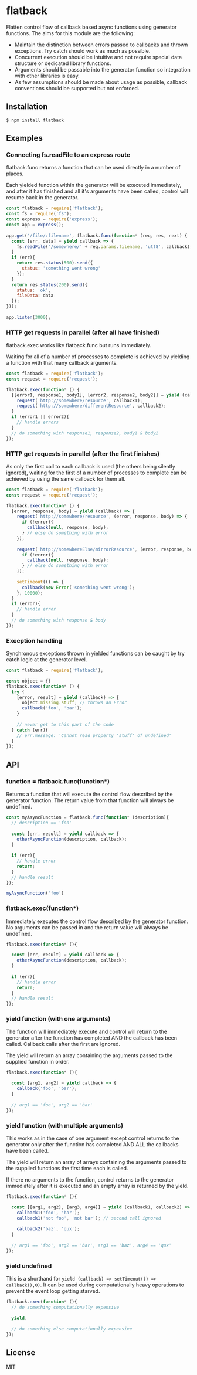 # flatback

Flatten control flow of callback based async functions using generator functions.  The aims for this module are the following:
- Maintain the distinction between errors passed to callbacks and thrown exceptions.  Try catch should work as much as possible.
- Concurrent execution should be intuitive and not require special data structure or dedicated library functions.
- Arguments should be passable into the generator function so integration with other libraries is easy.
- As few assumptions should be made about usage as possible, callback conventions should be supported but not enforced.

## Installation

```
$ npm install flatback
```

## Examples

### Connecting fs.readFile to an express route

flatback.func returns a function that can be used directly in a number of places.

Each yielded function within the generator will be executed immediately, and after it has finished and all it's arguments have been called, control will resume back in the generator.

```js
const flatback = require('flatback');
const fs = require('fs');
const express = require('express');
const app = express();
 
app.get('/file/:filename', flatback.func(function* (req, res, next) {
  const [err, data] = yield callback => {
    fs.readFile('/somewhere/' + req.params.filename, 'utf8', callback);
  }
  if (err){
    return res.status(500).send({
      status: 'something went wrong'
    });
  }
  return res.status(200).send({
    status: 'ok',
    fileData: data
  });
}));
 
app.listen(3000);
```

### HTTP get requests in parallel (after all have finished)

flatback.exec works like flatback.func but runs immediately.

Waiting for all of a number of processes to complete is achieved by yielding a function with that many callback arguments.

```js
const flatback = require('flatback');
const request = require('request');

flatback.exec(function* () {
  [[error1, response1, body1], [error2, response2, body2]] = yield (callback1, callback2) => {
    request('http://somewhere/resource', callback1);
    request('http://somewhere/differentResource', callback2);
  }
  if (error1 || error2){
    // handle errors
  }
  // do something with response1, response2, body1 & body2
});
```

### HTTP get requests in parallel (after the first finishes)

As only the first call to each callback is used (the others being silently ignored), waiting for the first of a number of processes to complete can be achieved by using the same callback for them all.

```js
const flatback = require('flatback');
const request = require('request');

flatback.exec(function* () {
  [error, response, body] = yield (callback) => {
    request('http://somewhere/resource', (error, response, body) => {
      if (!error){
        callback(null, response, body);
      } // else do something with error
    });
    
    request('http://somewhereElse/mirrorResource', (error, response, body) => {
      if (!error){
        callback(null, response, body);
      } // else do something with error
    });
    
    setTimeout(() => {
      callback(new Error('something went wrong');
    }, 10000);
  }
  if (error){
    // handle error
  }
  // do something with response & body
});
```

### Exception handling

Synchronous exceptions thrown in yielded functions can be caught by try catch logic at the generator level.

```js
const flatback = require('flatback');

const object = {}
flatback.exec(function* () {
  try {
    [error, result] = yield (callback) => {
      object.missing.stuff; // throws an Error
      callback('foo', 'bar');
    }
    
    // never get to this part of the code
  } catch (err){
    // err.message: 'Cannot read property 'stuff' of undefined'
  }
});
```

## API

### function = flatback.func(function*)

Returns a function that will execute the control flow described by the generator function.  The return value from that function will always be undefined.

```js
const myAsyncFunction = flatback.func(function* (description){
  // description == 'foo'
  
  const [err, result] = yield callback => {
    otherAsyncFunction(description, callback);
  }
  
  if (err){
    // handle error
    return;
  }
  // handle result
});

myAsyncFunction('foo')
```

### flatback.exec(function*)

Immediately executes the control flow described by the generator function.  No arguments can be passed in and the return value will always be undefined.

```js
flatback.exec(function* (){

  const [err, result] = yield callback => {
    otherAsyncFunction(description, callback);
  }
  
  if (err){
    // handle error
    return;
  }
  // handle result
});
```

### yield function (with one arguments)

The function will immediately execute and control will return to the generator after the function has completed AND the callback has been called.  Callback calls after the first are ignored.

The yield will return an array containing the arguments passed to the supplied function in order.

```js
flatback.exec(function* (){

  const [arg1, arg2] = yield callback => {
    callback('foo', 'bar');
  }
  
  // arg1 == 'foo', arg2 == 'bar'
});
```

### yield function (with multiple arguments)

This works as in the case of one argument except control returns to the generator only after the function has completed AND ALL the callbacks have been called.

The yield will return an array of arrays containing the arguments passed to the supplied functions the first time each is called.

If there no arguments to the function, control returns to the generator immediately after it is executed and an empty array is returned by the yield.

```js
flatback.exec(function* (){

  const [[arg1, arg2], [arg3, arg4]] = yield (callback1, callback2) => {
    callback1('foo', 'bar');
    callback1('not foo', 'not bar'); // second call ignored
    
    callback2('baz', 'qux');
  }
  
  // arg1 == 'foo', arg2 == 'bar', arg3 == 'baz', arg4 == 'qux'
});
```

### yield undefined

This is a shorthand for `yield (callback) => setTimeout(() => callback(),0)`.  It can be used during computationally heavy operations to prevent the event loop getting starved.

```js
flatback.exec(function* (){
  // do something computationally expensive
  
  yield;
  
  // do something else computationally expensive
});
```

## License

MIT